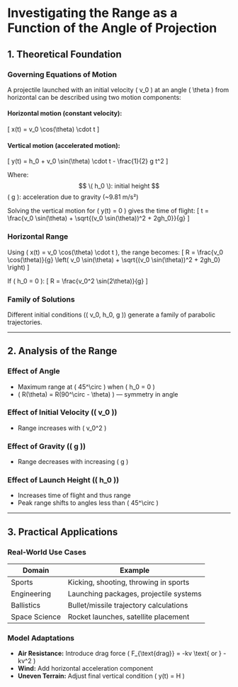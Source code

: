 # Investigating the Range as a Function of the Angle of Projection

## 1. Theoretical Foundation

### Governing Equations of Motion

A projectile launched with an initial velocity \( v_0 \) at an angle \( \theta \) from horizontal can be described using two motion components:

#### Horizontal motion (constant velocity):
\[
  x(t) = v_0 \cos(\theta) \cdot t
\]

#### Vertical motion (accelerated motion):
\[
  y(t) = h_0 + v_0 \sin(\theta) \cdot t - \frac{1}{2} g t^2
\]

Where:
   $$ \( h_0 \): initial height
   $$( g \): acceleration due to gravity (~9.81 m/s²)

Solving the vertical motion for \( y(t) = 0 \) gives the time of flight:
\[
  t = \frac{v_0 \sin(\theta) + \sqrt{(v_0 \sin(\theta))^2 + 2gh_0}}{g}
\]

### Horizontal Range
Using \( x(t) = v_0 \cos(\theta) \cdot t \), the range becomes:
\[
  R = \frac{v_0 \cos(\theta)}{g} \left( v_0 \sin(\theta) + \sqrt{(v_0 \sin(\theta))^2 + 2gh_0} \right)
\]

If \( h_0 = 0 \):
\[
  R = \frac{v_0^2 \sin(2\theta)}{g}
\]

### Family of Solutions
Different initial conditions (\( v_0, h_0, g \)) generate a family of parabolic trajectories.

---

## 2. Analysis of the Range

### Effect of Angle
- Maximum range at \( 45^\circ \) when \( h_0 = 0 \)
- \( R(\theta) = R(90^\circ - \theta) \) — symmetry in angle

### Effect of Initial Velocity (\( v_0 \))
- Range increases with \( v_0^2 \)

### Effect of Gravity (\( g \))
- Range decreases with increasing \( g \)

### Effect of Launch Height (\( h_0 \))
- Increases time of flight and thus range
- Peak range shifts to angles less than \( 45^\circ \)

---

## 3. Practical Applications

### Real-World Use Cases
| Domain         | Example                                                  |
|----------------|----------------------------------------------------------|
| Sports          | Kicking, shooting, throwing in sports                  |
| Engineering     | Launching packages, projectile systems                 |
| Ballistics      | Bullet/missile trajectory calculations                 |
| Space Science   | Rocket launches, satellite placement                   |

### Model Adaptations
- **Air Resistance:** Introduce drag force \( F_{\text{drag}} = -kv \text{ or } -kv^2 \)
- **Wind:** Add horizontal acceleration component
- **Uneven Terrain:** Adjust final vertical condition \( y(t) = H \)

